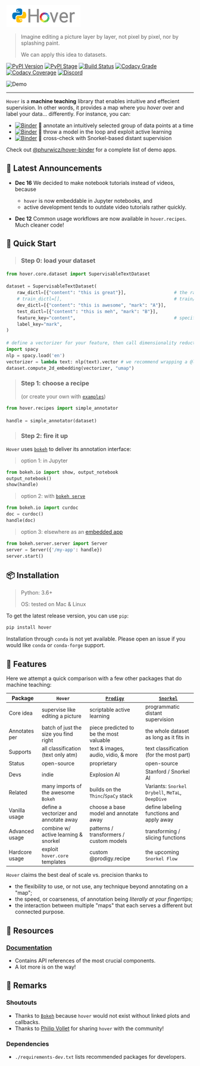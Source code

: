 ![Hover](docs/images/hover-logo-title.png)

> Imagine editing a picture layer by layer, not pixel by pixel, nor by splashing paint.
>
> We can apply this idea to datasets.

[![PyPI Version](https://img.shields.io/pypi/v/hover?logo=pypi&logoColor=white)](https://pypi.org/project/hover/)
[![PyPI Stage](https://img.shields.io/pypi/status/hover?logo=pypi&logoColor=white)](https://pypi.org/project/hover/)
[![Build Status](https://img.shields.io/github/workflow/status/phurwicz/hover/python-package?logo=github&logoColor=white)](https://github.com/phurwicz/hover/actions)
[![Codacy Grade](https://img.shields.io/codacy/grade/689827d9077b43ac8721c7658d122d1a?logo=codacy&logoColor=white)](https://app.codacy.com/gh/phurwicz/hover/dashboard)
[![Codacy Coverage](https://img.shields.io/codacy/coverage/689827d9077b43ac8721c7658d122d1a/main?logo=codacy&logoColor=white)](https://app.codacy.com/gh/phurwicz/hover/dashboard)
[![Discord](https://img.shields.io/discord/790112638456561665?label=discord&logo=discord&logoColor=white)](https://discord.gg/R5BwYgYZFD)

![Demo](docs/images/app-active-learning.gif)

----

`Hover` is a **machine teaching** library that enables intuitive and effecient supervision. In other words, it provides a map where you _hover_ over and label your data... differently. For instance, you can:

-   [![Binder](https://mybinder.org/badge_logo.svg)](https://mybinder.org/v2/gh/phurwicz/hover-binder/master?urlpath=/proxy/5006/app-simple-annotator) :seedling: annotate an intuitively selected group of data points at a time
-   [![Binder](https://mybinder.org/badge_logo.svg)](https://mybinder.org/v2/gh/phurwicz/hover-binder/master?urlpath=/proxy/5006/app-active-learning) :ferris_wheel: throw a model in the loop and exploit active learning
-   [![Binder](https://mybinder.org/badge_logo.svg)](https://mybinder.org/v2/gh/phurwicz/hover-binder/master?urlpath=/proxy/5006/app-snorkel-annotator) :whale: cross-check with Snorkel-based distant supervision

Check out [@phurwicz/hover-binder](https://github.com/phurwicz/hover-binder) for a complete list of demo apps.

## :flags: Latest Announcements

-   **Dec 16** We decided to make notebook tutorials instead of videos, because
    - `hover` is now embeddable in Jupyter notebooks, and
    - active development tends to outdate video tutorials rather quickly.

-   **Dec 12** Common usage workflows are now available in `hover.recipes`. Much cleaner code!

## :flight_departure: Quick Start

> ### Step 0: load your dataset

```python
from hover.core.dataset import SupervisableTextDataset

dataset = SupervisableTextDataset(
    raw_dictl=[{"content": "this is great"}],                  # the raw data to be supervised
    # train_dictl=[],                                          # train/dev/test sets can be empty
    dev_dictl=[{"content": "this is awesome", "mark": "A"}],
    test_dictl=[{"content": "this is meh", "mark": "B"}],
    feature_key="content",                                     # specify feature/label keys
    label_key="mark",
)

# define a vectorizer for your feature, then call dimensionality reduction
import spacy
nlp = spacy.load('en')
vectorizer = lambda text: nlp(text).vector # we recommend wrapping a @lru_cache around this
dataset.compute_2d_embedding(vectorizer, "umap")
```

> ### Step 1: choose a recipe
>
> (or create your own with [`examples`](hover/recipes/experimental.py))

```Python
from hover.recipes import simple_annotator

handle = simple_annotator(dataset)
```

> ### Step 2: fire it up

`Hover` uses [`bokeh`](https://bokeh.org) to deliver its annotation interface:

> option 1: in Jupyter

```Python
from bokeh.io import show, output_notebook
output_notebook()
show(handle)
```

> option 2: with [`bokeh serve`](https://docs.bokeh.org/en/latest/docs/user_guide/server.html)

```Python
from bokeh.io import curdoc
doc = curdoc()
handle(doc)
```

> option 3: elsewhere as an [embedded app](https://docs.bokeh.org/en/latest/docs/user_guide/server.html#embedding-bokeh-server-as-a-library)

```Python
from bokeh.server.server import Server
server = Server({'/my-app': handle})
server.start()
```

## :package: Installation

> Python: 3.6+
>
> OS: tested on Mac & Linux

To get the latest release version, you can use `pip`:

```bash
pip install hover
```

Installation through `conda` is not yet available. Please open an issue if you would like `conda` or `conda-forge` support.

## :flamingo: Features

Here we attempt a quick comparison with a few other packages that do machine teaching:

Package        | `Hover`                               | [`Prodigy`](https://prodi.gy)           | [`Snorkel`](https://snorkel.ai)
-------------- | ------------------------------------- | --------------------------------------- | -------------------------
Core idea      | supervise like editing a picture      | scriptable active learning              | programmatic distant supervision
Annotates per  | batch of just the size you find right | piece predicted to be the most valuable | the whole dataset as long as it fits in
Supports       | all classification (text only atm)    | text & images, audio, vidio, & more     | text classification (for the most part)
Status         | open-source                           | proprietary                             | open-source
Devs           | indie                                 | Explosion AI                            | Stanford / Snorkel AI
Related        | many imports of the awesome `Bokeh`   | builds on the `Thinc`/`SpaCy` stack     | Variants: `Snorkel Drybell`, `MeTaL`, `DeepDive`
Vanilla usage  | define a vectorizer and annotate away | choose a base model and annotate away   | define labeling functions and apply away
Advanced usage | combine w/ active learning & snorkel  | patterns / transformers / custom models | transforming / slicing functions
Hardcore usage | exploit `hover.core` templates        | custom @prodigy.recipe                  | the upcoming `Snorkel Flow`

`Hover` claims the best deal of scale vs. precision thanks to

-   the flexibility to use, or not use, any technique beyond annotating on a "map";
-   the speed, or coarseness, of annotation being _literally at your fingertips_;
-   the interaction between multiple "maps" that each serves a different but connected purpose.

## :book: Resources

### [Documentation](https://phurwicz.github.io/hover/)

-   Contains API references of the most crucial components.
-   A lot more is on the way!

## :bell: Remarks

### Shoutouts

-   Thanks to [`Bokeh`](https://bokeh.org) because `hover` would not exist without linked plots and callbacks.
-   Thanks to [Philip Vollet](https://de.linkedin.com/in/philipvollet) for sharing `hover` with the community!

### Dependencies

-   `./requirements-dev.txt` lists recommended packages for developers.
